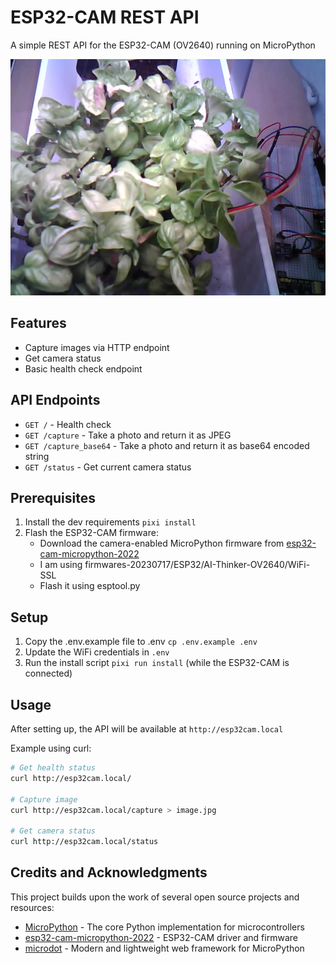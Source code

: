 # ESP32-CAM REST API

A simple REST API for the ESP32-CAM (OV2640) running on MicroPython

![example image](image.jpg "Basil Plant")

## Features

- Capture images via HTTP endpoint
- Get camera status
- Basic health check endpoint

## API Endpoints

- `GET /` - Health check
- `GET /capture` - Take a photo and return it as JPEG
- `GET /capture_base64` - Take a photo and return it as base64 encoded string
- `GET /status` - Get current camera status

## Prerequisites

1. Install the dev requirements `pixi install`
2. Flash the ESP32-CAM firmware:
   - Download the camera-enabled MicroPython firmware from [esp32-cam-micropython-2022](https://github.com/shariltumin/esp32-cam-micropython-2022)
   - I am using firmwares-20230717/ESP32/AI-Thinker-OV2640/WiFi-SSL
   - Flash it using esptool.py

## Setup
1. Copy the .env.example file to .env `cp .env.example .env`
2. Update the WiFi credentials in `.env`
3. Run the install script `pixi run install` (while the ESP32-CAM is connected)

## Usage

After setting up, the API will be available at `http://esp32cam.local`

Example using curl:
```bash
# Get health status
curl http://esp32cam.local/

# Capture image
curl http://esp32cam.local/capture > image.jpg

# Get camera status
curl http://esp32cam.local/status
```

## Credits and Acknowledgments

This project builds upon the work of several open source projects and resources:

- [MicroPython](https://micropython.org/) - The core Python implementation for microcontrollers
- [esp32-cam-micropython-2022](https://github.com/shariltumin/esp32-cam-micropython-2022) - ESP32-CAM driver and firmware
- [microdot](https://github.com/miguelgrinberg/microdot) - Modern and lightweight web framework for MicroPython
